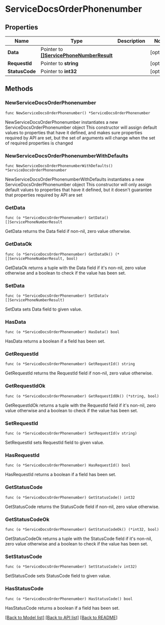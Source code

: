 # ServiceDocsOrderPhonenumber

## Properties

Name | Type | Description | Notes
------------ | ------------- | ------------- | -------------
**Data** | Pointer to [**[]ServicePhoneNumberResult**](ServicePhoneNumberResult.md) |  | [optional] 
**RequestId** | Pointer to **string** |  | [optional] 
**StatusCode** | Pointer to **int32** |  | [optional] 

## Methods

### NewServiceDocsOrderPhonenumber

`func NewServiceDocsOrderPhonenumber() *ServiceDocsOrderPhonenumber`

NewServiceDocsOrderPhonenumber instantiates a new ServiceDocsOrderPhonenumber object
This constructor will assign default values to properties that have it defined,
and makes sure properties required by API are set, but the set of arguments
will change when the set of required properties is changed

### NewServiceDocsOrderPhonenumberWithDefaults

`func NewServiceDocsOrderPhonenumberWithDefaults() *ServiceDocsOrderPhonenumber`

NewServiceDocsOrderPhonenumberWithDefaults instantiates a new ServiceDocsOrderPhonenumber object
This constructor will only assign default values to properties that have it defined,
but it doesn't guarantee that properties required by API are set

### GetData

`func (o *ServiceDocsOrderPhonenumber) GetData() []ServicePhoneNumberResult`

GetData returns the Data field if non-nil, zero value otherwise.

### GetDataOk

`func (o *ServiceDocsOrderPhonenumber) GetDataOk() (*[]ServicePhoneNumberResult, bool)`

GetDataOk returns a tuple with the Data field if it's non-nil, zero value otherwise
and a boolean to check if the value has been set.

### SetData

`func (o *ServiceDocsOrderPhonenumber) SetData(v []ServicePhoneNumberResult)`

SetData sets Data field to given value.

### HasData

`func (o *ServiceDocsOrderPhonenumber) HasData() bool`

HasData returns a boolean if a field has been set.

### GetRequestId

`func (o *ServiceDocsOrderPhonenumber) GetRequestId() string`

GetRequestId returns the RequestId field if non-nil, zero value otherwise.

### GetRequestIdOk

`func (o *ServiceDocsOrderPhonenumber) GetRequestIdOk() (*string, bool)`

GetRequestIdOk returns a tuple with the RequestId field if it's non-nil, zero value otherwise
and a boolean to check if the value has been set.

### SetRequestId

`func (o *ServiceDocsOrderPhonenumber) SetRequestId(v string)`

SetRequestId sets RequestId field to given value.

### HasRequestId

`func (o *ServiceDocsOrderPhonenumber) HasRequestId() bool`

HasRequestId returns a boolean if a field has been set.

### GetStatusCode

`func (o *ServiceDocsOrderPhonenumber) GetStatusCode() int32`

GetStatusCode returns the StatusCode field if non-nil, zero value otherwise.

### GetStatusCodeOk

`func (o *ServiceDocsOrderPhonenumber) GetStatusCodeOk() (*int32, bool)`

GetStatusCodeOk returns a tuple with the StatusCode field if it's non-nil, zero value otherwise
and a boolean to check if the value has been set.

### SetStatusCode

`func (o *ServiceDocsOrderPhonenumber) SetStatusCode(v int32)`

SetStatusCode sets StatusCode field to given value.

### HasStatusCode

`func (o *ServiceDocsOrderPhonenumber) HasStatusCode() bool`

HasStatusCode returns a boolean if a field has been set.


[[Back to Model list]](../README.md#documentation-for-models) [[Back to API list]](../README.md#documentation-for-api-endpoints) [[Back to README]](../README.md)


